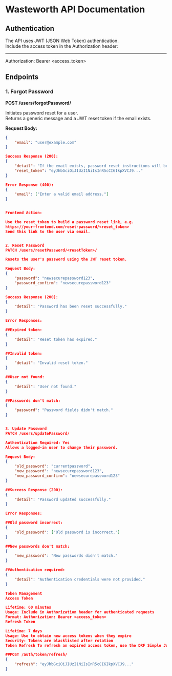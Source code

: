# Wasteworth API Documentation

## Authentication

The API uses JWT (JSON Web Token) authentication.  
Include the access token in the Authorization header:


---
Authorization: Bearer <access_token>

## Endpoints

### 1. Forgot Password

**POST /users/forgotPassword/**

Initiates password reset for a user.  
Returns a generic message and a JWT reset token if the email exists.

**Request Body:**
```json
{
    "email": "user@example.com"
}

Success Response (200):
{
    "detail": "If the email exists, password reset instructions will be sent.",
    "reset_token": "eyJhbGciOiJIUzI1NiIsInR5cCI6IkpXVCJ9..."
}

Error Response (400):
{
    "email": ["Enter a valid email address."]
}


Frontend Action:

Use the reset_token to build a password reset link, e.g.
https://your-frontend.com/reset-password/<reset_token>
Send this link to the user via email.


2. Reset Password
PATCH /users/resetPassword/<resetToken>/

Resets the user's password using the JWT reset token.

Request Body:
{
    "password": "newsecurepassword123",
    "password_confirm": "newsecurepassword123"
}

Success Response (200):
{
    "detail": "Password has been reset successfully."
}

Error Responses:

##Expired token:
{
    "detail": "Reset token has expired."
}

##Invalid token:
{
    "detail": "Invalid reset token."
}

##User not found:
{
    "detail": "User not found."
}

##Passwords don't match:
{
    "password": "Password fields didn't match."
}


3. Update Password
PATCH /users/updatePassword/

Authentication Required: Yes
Allows a logged-in user to change their password.

Request Body:
{
    "old_password": "currentpassword",
    "new_password": "newsecurepassword123",
    "new_password_confirm": "newsecurepassword123"
}

##Success Response (200):
{
    "detail": "Password updated successfully."
}

Error Responses:

##Old password incorrect:
{
    "old_password": ["Old password is incorrect."]
}

##New passwords don't match:
{
    "new_password": "New passwords didn't match."
}

##Authentication required:
{
    "detail": "Authentication credentials were not provided."
}

Token Management
Access Token

Lifetime: 60 minutes
Usage: Include in Authorization header for authenticated requests
Format: Authorization: Bearer <access_token>
Refresh Token

Lifetime: 7 days
Usage: Use to obtain new access tokens when they expire
Security: Tokens are blacklisted after rotation
Token Refresh To refresh an expired access token, use the DRF Simple JWT token refresh endpoint:

##POST /auth/token/refresh/
{
    "refresh": "eyJhbGciOiJIUzI1NiIsInR5cCI6IkpXVCJ9..."
}
